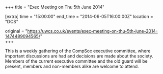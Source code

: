 +++
title = "Exec Meeting on Thu 5th June 2014"

[extra]
time = "15:00:00"
end_time = "2014-06-05T16:00:00Z"
location = "DCS"

original = "https://uwcs.co.uk/events/exec-meeting-on-thu-5th-june-2014-1474489094565/"    
+++

This is a weekly gathering of the CompSoc executive committee, where important discussions are had and decisions are made about the society. Members of the current executive committee and the old guard will be present, members and non-members alike are welcome to attend.

